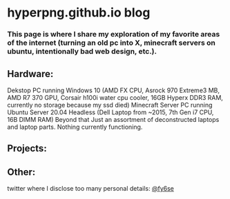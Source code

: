 # hyperpng.github.io blog
### This page is where I share my exploration of my favorite areas of the internet (turning an old pc into X, minecraft servers on ubuntu, intentionally bad web design, etc.).
## Hardware: 
  Dekstop PC running Windows 10 (AMD FX CPU, Asrock 970 Extreme3 MB, AMD R7 370 GPU, Corsair h100i water cpu cooler, 16GB Hyperx DDR3 RAM, currently no storage because my ssd died)
  Minecraft Server PC running Ubuntu Server 20.04 Headless (Dell Laptop from ~2015, 7th Gen i7 CPU, 16B DIMM RAM)
  Beyond that Just an assortment of deconstructed laptops and laptop parts. Nothing currently functioning.
## Projects:
  
## Other:
  twitter where I disclose too many personal details: [@fy6se](https://www.twitter.com/fy6se "twitter.com/fy6se")






<!--
**hyperpng/hyperpng** is a ✨ _special_ ✨ repository because its `README.md` (this file) appears on your GitHub profile.

Here are some ideas to get you started:

- 🔭 I’m currently working on ...
- 🌱 I’m currently learning ...
- 👯 I’m looking to collaborate on ...
- 🤔 I’m looking for help with ...
- 💬 Ask me about ...
- 📫 How to reach me: ...
- 😄 Pronouns: ...
- ⚡ Fun fact: ...
-->
